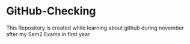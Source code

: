 # GitHub-Checking
This Repository is created while learning about github during november after my Sem2 Exams in first year
